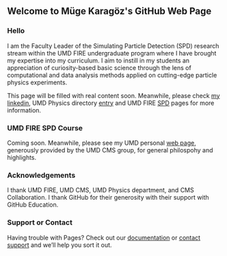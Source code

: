 ## Welcome to Müge Karagöz's GitHub Web Page


### Hello

I am the Faculty Leader of the Simulating Particle Detection (SPD) research stream within the UMD FIRE undergraduate program where I have brought my expertise into my curriculum.
I aim to instill in my students an appreciation of curiosity-based basic science through the lens of computational and data analysis methods applied on cutting-edge particle physics experiments.

This page will be filled with real content soon. Meanwhile, please check [my linkedin](https://www.linkedin.com/in/mugekaragoz/), UMD Physics directory [entry](https://umdphysics.umd.edu/people/lecturers/item/1083-mkaragoz.html) and UMD FIRE [SPD](https://www.fire.umd.edu/spd) pages for more information.

### UMD FIRE SPD Course

Coming soon. Meanwhile, please see my UMD personal [web page](http://hepcms-hn.umd.edu/~karagozm/), generously provided by the UMD CMS group, for general philospohy and highlights.

### Acknowledgements

I thank UMD FIRE, UMD CMS, UMD Physics department, and CMS Collaboration. I thank GitHub for their generosity with their support with GitHub Education.

### Support or Contact

Having trouble with Pages? Check out our [documentation](https://docs.github.com/categories/github-pages-basics/) or [contact support](https://support.github.com/contact) and we’ll help you sort it out.

